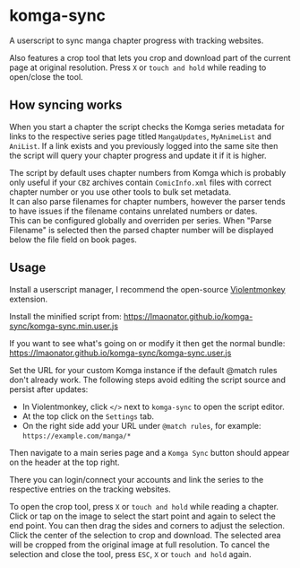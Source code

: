 # komga-sync

A userscript to sync manga chapter progress with tracking websites.

Also features a crop tool that lets you crop and download part of the current page at
original resolution. Press `X` or `touch and hold` while reading to open/close the tool.

## How syncing works

When you start a chapter the script checks the Komga series metadata for links to the respective
series page titled `MangaUpdates`, `MyAnimeList` and `AniList`.
If a link exists and you previously logged into the same site then the script will query your
chapter progress and update it if it is higher.

The script by default uses chapter numbers from Komga which is probably only useful if your
`CBZ` archives contain `ComicInfo.xml` files with correct chapter number or you use other tools
to bulk set metadata.  
It can also parse filenames for chapter numbers, however the parser tends to have issues if the
filename contains unrelated numbers or dates.  
This can be configured globally and overriden per series. When "Parse Filename" is selected then
the parsed chapter number will be displayed below the file field on book pages.

## Usage

Install a userscript manager, I recommend the open-source
[Violentmonkey](https://violentmonkey.github.io/) extension.

Install the minified script from:
<https://lmaonator.github.io/komga-sync/komga-sync.min.user.js>

If you want to see what's going on or modify it then get the normal bundle:
<https://lmaonator.github.io/komga-sync/komga-sync.user.js>

Set the URL for your custom Komga instance if the default @match rules don't already work.
The following steps avoid editing the script source and persist after updates:

- In Violentmonkey, click `</>` next to `komga-sync` to open the script editor.
- At the top click on the `Settings` tab.
- On the right side add your URL under `@match rules`, for example: `https://example.com/manga/*`

Then navigate to a main series page and a `Komga Sync` button should appear on the header at the top right.

There you can login/connect your accounts and link the series to the respective entries on the tracking
websites.

To open the crop tool, press `X` or `touch and hold` while reading a chapter.
Click or tap on the image to select the start point and again to select the end point.
You can then drag the sides and corners to adjust the selection.
Click the center of the selection to crop and download.
The selected area will be cropped from the original image at full resolution.
To cancel the selection and close the tool, press `ESC`, `X` or `touch and hold` again.
